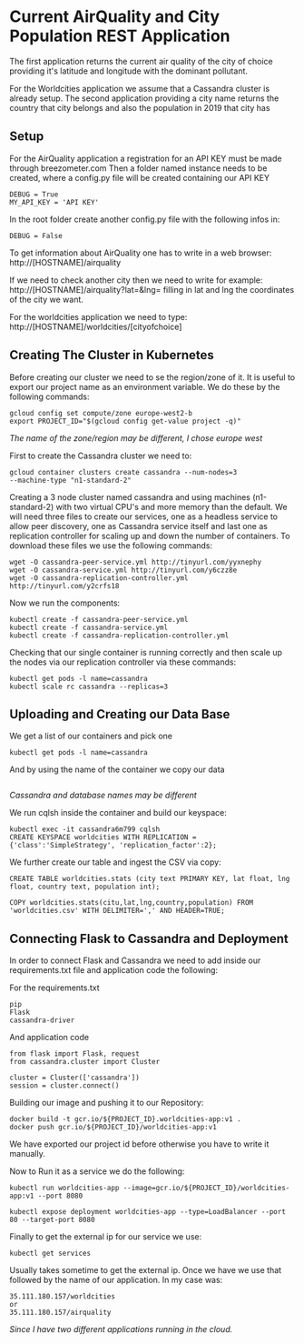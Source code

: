# Current AirQuality and City Population REST Application

The first application returns the current air quality of the city of choice providing it's latitude and longitude with the dominant pollutant.

For the Worldcities application we assume that a Cassandra cluster is already setup.
The second application providing a city name returns the country that city belongs and also the population in 2019 that city has

## Setup

For the AirQuality application a registration for an API KEY must be made through breezometer.com
Then a folder named   instance  needs to be created, where a config.py file will be created containing our API KEY
```
DEBUG = True
MY_API_KEY = 'API KEY'
```
In the root folder create another config.py file with the following infos in:

```
DEBUG = False
```
To get information about AirQuality one has to write in a web browser: http://[HOSTNAME]/airquality

If we need to check another city then we need to write for example: http://[HOSTNAME]/airquality?lat=&lng= filling in lat and lng the coordinates of the city we want.

For the worldcities application we need to type: http://[HOSTNAME]/worldcities/[cityofchoice]

## Creating The Cluster in Kubernetes

Before creating our cluster we need to se the region/zone of it. It is useful to export our project name as an environment variable. We do these by the following commands:

```
gcloud config set compute/zone europe-west2-b
export PROJECT_ID="$(gcloud config get-value project -q)"
```

_The name of the zone/region may be different, I chose europe west_

First to create the Cassandra cluster we need to:

```
gcloud container clusters create cassandra --num-nodes=3
--machine-type "n1-standard-2"
```

Creating a 3 node cluster named cassandra and using machines (n1-standard-2) with two virtual CPU's and more memory than the default.
We will need three files to create our services, one as a headless service to allow peer discovery, one as Cassandra service itself and last one as replication controller for scaling up and down the number of containers. To download these files we use the following commands:

```
wget -O cassandra-peer-service.yml http://tinyurl.com/yyxnephy
wget -O cassandra-service.yml http://tinyurl.com/y6czz8e
wget -O cassandra-replication-controller.yml http://tinyurl.com/y2crfs18
```
Now we run the components:

```
kubectl create -f cassandra-peer-service.yml
kubectl create -f cassandra-service.yml
kubectl create -f cassandra-replication-controller.yml
```

Checking that our single container is running correctly and then scale up the nodes via our replication controller via these commands:

```
kubectl get pods -l name=cassandra
kubectl scale rc cassandra --replicas=3
```

## Uploading and Creating our Data Base

We get a list of our containers and pick one
```
kubectl get pods -l name=cassandra
```

And by using the name of the container we copy our data
```kubectl cp worldcities.csv cassandra-6m799:/worldcities.csv
```
_Cassandra and database names may be different_

We run cqlsh inside the container and build our keyspace:

```
kubectl exec -it cassandra6m799 cqlsh
CREATE KEYSPACE worldcities WITH REPLICATION = {'class':'SimpleStrategy', 'replication_factor':2};
```

We further create our table and ingest the CSV via copy:

```
CREATE TABLE worldcities.stats (city text PRIMARY KEY, lat float, lng float, country text, population int);

COPY worldcities.stats(citu,lat,lng,country,population) FROM 'worldcities.csv' WITH DELIMITER=',' AND HEADER=TRUE;
```

## Connecting Flask to Cassandra and Deployment

In order to connect Flask and Cassandra we need to add inside our requirements.txt file and application code the following:

For the requirements.txt

```
pip
Flask
cassandra-driver
```

And application code

```
from flask import Flask, request
from cassandra.cluster import Cluster

cluster = Cluster(['cassandra'])
session = cluster.connect()
```

Building our image and pushing it to our Repository:

```
docker build -t gcr.io/${PROJECT_ID}.worldcities-app:v1 .
docker push gcr.io/${PROJECT_ID}/worldcities-app:v1
```
 We have exported our project id before otherwise you have to write it manually.

Now to Run it as a service we do the following:

```
kubectl run worldcities-app --image=gcr.io/${PROJECT_ID}/worldcities-app:v1 --port 8080

kubectl expose deployment worldcities-app --type=LoadBalancer --port 80 --target-port 8080
```

Finally to get the external ip for our service we use:

```
kubectl get services
```

Usually takes sometime to get the external ip. Once we have we use that followed by the name of our application. In my case was:

```
35.111.180.157/worldcities
or
35.111.180.157/airquality
```
_Since I have two different applications running in the cloud._
